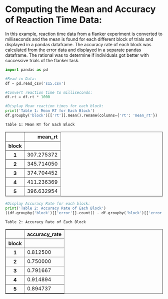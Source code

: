 # Computing the Mean and Accuracy of Reaction Time Data:

In this example, reaction time data from a flanker experiment is converted to milliseconds and the mean is found for each different block of trials and displayed in a pandas dataframe. The accuracy rate of each block was calculated from the error data and displayed in a separate pandas dataframe. The rational was to determine if individuals got better with successive trials of the flanker task. 


```python
import pandas as pd
```


```python
#Read in Data:
df = pd.read_csv('s15.csv')

#Convert reaction time to milliseconds:
df.rt = df.rt * 1000
```


```python
#Display Mean reaction times for each block:
print('Table 1: Mean RT for Each Block')
df.groupby('block')[['rt']].mean().rename(columns={'rt': 'mean_rt'})
```

    Table 1: Mean RT for Each Block





<div>
<style scoped>
    .dataframe tbody tr th:only-of-type {
        vertical-align: middle;
    }

    .dataframe tbody tr th {
        vertical-align: top;
    }

    .dataframe thead th {
        text-align: right;
    }
</style>
<table border="1" class="dataframe">
  <thead>
    <tr style="text-align: right;">
      <th></th>
      <th>mean_rt</th>
    </tr>
    <tr>
      <th>block</th>
      <th></th>
    </tr>
  </thead>
  <tbody>
    <tr>
      <th>1</th>
      <td>307.275372</td>
    </tr>
    <tr>
      <th>2</th>
      <td>345.714050</td>
    </tr>
    <tr>
      <th>3</th>
      <td>374.704452</td>
    </tr>
    <tr>
      <th>4</th>
      <td>411.236369</td>
    </tr>
    <tr>
      <th>5</th>
      <td>396.632954</td>
    </tr>
  </tbody>
</table>
</div>




```python
#Display Accuracy Rate for each block:
print('Table 2: Accuracy Rate of Each Block')
((df.groupby('block')[['error']].count() - df.groupby('block')[['error']].sum())/df.groupby('block')[['error']].count()).rename(columns={'error': 'accuracy_rate'})
```

    Table 2: Accuracy Rate of Each Block





<div>
<style scoped>
    .dataframe tbody tr th:only-of-type {
        vertical-align: middle;
    }

    .dataframe tbody tr th {
        vertical-align: top;
    }

    .dataframe thead th {
        text-align: right;
    }
</style>
<table border="1" class="dataframe">
  <thead>
    <tr style="text-align: right;">
      <th></th>
      <th>accuracy_rate</th>
    </tr>
    <tr>
      <th>block</th>
      <th></th>
    </tr>
  </thead>
  <tbody>
    <tr>
      <th>1</th>
      <td>0.812500</td>
    </tr>
    <tr>
      <th>2</th>
      <td>0.750000</td>
    </tr>
    <tr>
      <th>3</th>
      <td>0.791667</td>
    </tr>
    <tr>
      <th>4</th>
      <td>0.914894</td>
    </tr>
    <tr>
      <th>5</th>
      <td>0.894737</td>
    </tr>
  </tbody>
</table>
</div>


